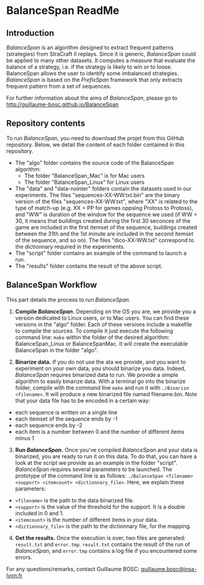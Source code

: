 # BalanceSpan ReadMe

## Introduction
*BalanceSpan* is an algorithm designed to extract frequent patterns (strategies) from StraCraft II replays. Since it is generic, *BalanceSpan* could be applied to many other datasets. It computes a measure that evaluate the balance of a strategy, i.e. if the strategy is likely to win or to loose. BalanceSpan allows the user to identify some imbalanced strategies.
*BalanceSpan* is based on the *PrefixSpan* framework that only extracts frequent pattern from a set of sequences.

For further information about the aims of *BalanceSpan*, please go to http://guillaume-bosc.github.io/BalanceSpan

## Repository contents
To run *BalanceSpan*, you need to download the projet from this GitHub repository. Below, we detail the content of each folder contained in this repository.
- The "algo" folder contains the source code of the BalanceSpan algorithm:
  - The folder "BalanceSpan_Mac" is for Mac users
  - The folder "BalanceSpan_Linux" for Linux users
- The "data" and "data-nointer" folders contain the datasets used in our experiments. The files "sequences-XX-WW.txt.bin" are the binary version of the files "sequences-XX-WW.txt", where "XX" is related to the type of match-up (e.g. XX = PP for games oppsing Protoss to Protoss), and "WW" is duration of the window for the sequence we used (if WW = 30, it means that buildings created during the first 30 seconces of the game are included in the first itemset of the sequence, buildings created between the 31th and the 1st minute are included in the second itemset of the sequence, and so on). The files "dico-XX-WW.txt" correspond to the dictionnary required in the experiments.
- The "script" folder contains an example of the command to launch a run.
- The "results" folder contains the result of the above script.

## BalanceSpan Workflow
This part details the process to run *BalanceSpan*.

1. **Compile *BalanceSpan*.**
Depending on the OS you are, we provide you a version dedicated to Linux users, or to Mac users. You can find these versions in the "algo" folder. Each of these versions include a makefile to compile the sources. To compile it just execute the following command line:
`make` within the folder of the desired algorithm: BalanceSpan_Linux or BalanceSpanMac. It will create the executable BalanceSpan in the folder "algo".

2. **Binarize data.** If you do not use the ata we provide, and you want to experiment on your own data, you should binarize you data. Indeed, *BalanceSpan* requires binarized data to run. We provide a simple algorithm to easily binarize data. With a terminal go into the binarize folder, compile with the command line `make` and run it with `./Binarize <filename>`. It will produce a new binarized file named filename.bin. 
Note that your data file has to be encoded in a certain way: 
  - each sequence is written on a single line
  - each itemset of the sequence ends by -1
  - each sequence ends by -2
  - each item is a number between 0 and the number of different items minus 1

3. **Run *BalanceSpan*.** Once you've compiled *BalanceSpan* and your data is binarized, you are ready to run it on this data. To do that, you can have a look at the script we provide as an example in the folder "script". *BalanceSpan* requires several parameters to be launched. The prototype of the command line is as follows: `./BalanceSpan <filename> <support> <itemcount> <dictionnary_file>`. Here, we explain these parameters:
  - `<filename>` is the path to the data binarized file.
  - `<support>` is the value of the threshold for the support. It is a double included in 0 and 1.
  - `<itemcount>` is the number of different items in your data.
  - `<dictionnary_file>` is the path to the dictionnary file, for the mapping.


4. **Get the results.** Once the execution is over, two files are generated: `result.txt` and `error.tmp`. `result.txt` contains the result of the run of *BalanceSpan*, and `error.tmp` contains a log file if you encountered some errors. 

For any questions/remarks, contact Guillaume BOSC: guillaume.bosc@insa-lyon.fr


